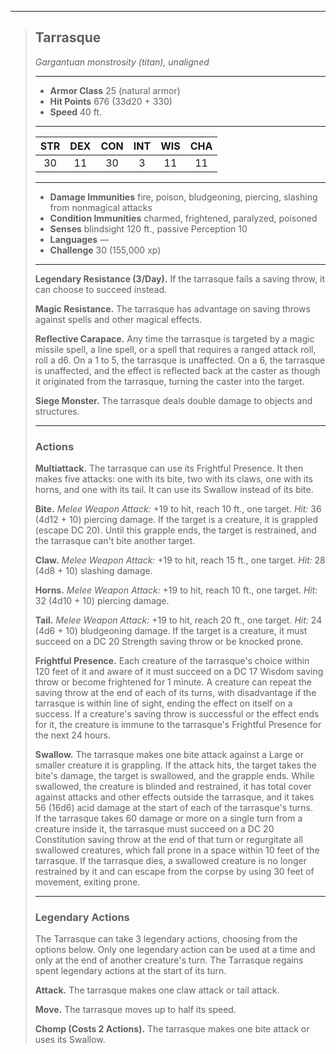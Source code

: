 ***
> ## Tarrasque
> *Gargantuan monstrosity (titan), unaligned*
> 
> ***
> 
> - **Armor Class** 25 (natural armor)
> - **Hit Points** 676 (33d20 + 330)
> - **Speed** 40 ft.
> 
> ***
> 
> |STR|DEX|CON|INT|WIS|CHA|
> |:---:|:---:|:---:|:---:|:---:|:---:|
> |30|11|30|3|11|11|
> 
> ***
> 
> - **Damage Immunities** fire, poison, bludgeoning, piercing, slashing from nonmagical attacks
> - **Condition Immunities** charmed, frightened, paralyzed, poisoned
> - **Senses** blindsight 120 ft., passive Perception 10
> - **Languages** —
> - **Challenge** 30 (155,000 xp)
> 
> ***
> 
> **Legendary Resistance (3/Day).** If the tarrasque fails a saving throw, it can choose to succeed instead.
> 
> **Magic Resistance.** The tarrasque has advantage on saving throws against spells and other magical effects.
> 
> **Reflective Carapace.** Any time the tarrasque is targeted by a magic missile spell, a line spell, or a spell that requires a ranged attack roll, roll a d6. On a 1 to 5, the tarrasque is unaffected. On a 6, the tarrasque is unaffected, and the effect is reflected back at the caster as though it originated from the tarrasque, turning the caster into the target.
> 
> **Siege Monster.** The tarrasque deals double damage to objects and structures.
> 
> ***
> 
> ### Actions
> **Multiattack.** The tarrasque can use its Frightful Presence. It then makes five attacks: one with its bite, two with its claws, one with its horns, and one with its tail. It can use its Swallow instead of its bite.
> 
> **Bite.** *Melee Weapon Attack:* +19 to hit, reach 10 ft., one target. *Hit:* 36 (4d12 + 10) piercing damage. If the target is a creature, it is grappled (escape DC 20). Until this grapple ends, the target is restrained, and the tarrasque can't bite another target.
> 
> **Claw.** *Melee Weapon Attack:* +19 to hit, reach 15 ft., one target. *Hit:* 28 (4d8 + 10) slashing damage.
> 
> **Horns.** *Melee Weapon Attack:* +19 to hit, reach 10 ft., one target. *Hit:* 32 (4d10 + 10) piercing damage.
> 
> **Tail.** *Melee Weapon Attack:* +19 to hit, reach 20 ft., one target. *Hit:* 24 (4d6 + 10) bludgeoning damage. If the target is a creature, it must succeed on a DC 20 Strength saving throw or be knocked prone.
> 
> **Frightful Presence.** Each creature of the tarrasque's choice within 120 feet of it and aware of it must succeed on a DC 17 Wisdom saving throw or become frightened for 1 minute. A creature can repeat the saving throw at the end of each of its turns, with disadvantage if the tarrasque is within line of sight, ending the effect on itself on a success. If a creature's saving throw is successful or the effect ends for it, the creature is immune to the tarrasque's Frightful Presence for the next 24 hours.
> 
> **Swallow.** The tarrasque makes one bite attack against a Large or smaller creature it is grappling. If the attack hits, the target takes the bite's damage, the target is swallowed, and the grapple ends. While swallowed, the creature is blinded and restrained, it has total cover against attacks and other effects outside the tarrasque, and it takes 56 (16d6) acid damage at the start of each of the tarrasque's turns.  
> If the tarrasque takes 60 damage or more on a single turn from a creature inside it, the tarrasque must succeed on a DC 20 Constitution saving throw at the end of that turn or regurgitate all swallowed creatures, which fall prone in a space within 10 feet of the tarrasque. If the tarrasque dies, a swallowed creature is no longer restrained by it and can escape from the corpse by using 30 feet of movement, exiting prone.
> 
> ***
> 
> ### Legendary Actions
> The Tarrasque can take 3 legendary actions, choosing from the options below. Only one legendary action can be used at a time and only at the end of another creature's turn. The Tarrasque regains spent legendary actions at the start of its turn.
> 
> **Attack.** The tarrasque makes one claw attack or tail attack.
> 
> **Move.** The tarrasque moves up to half its speed.
> 
> **Chomp (Costs 2 Actions).** The tarrasque makes one bite attack or uses its Swallow.